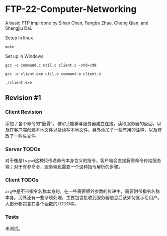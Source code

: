 # FTP-22-Computer-Networking

A basic FTP impl done by Sihan Chen, Fangbo Zhao, Cheng Qian, and Shengjiu Dai.

Setup in linux

`make`

Set up in Windows

`gcc -c command.c util.c client.c -std=c99`

`gcc -o client.exe util.o command.o client.o`

`./client.exe`

## Revision \#1

### Client Revision
添加了各个命令的“筋骨”。*理论上*能够与服务器建立连接，读取服务器的返回，以及在客户端创建本地文件以及读写本地文件。另外添加了一些有用的注释，以及修改了一些头文件。

### Server TODOs
对于像是`ls` `pwd`这种只传递命令本身含义的指令，客户端会直接将原命令传给服务端；对于有参命令，服务端也需要一个这种指令解析的步骤。

### Client TODOs
`arg`中是不带指令名称本身的，在一些需要额外参数的传递中，需要附带指令名称本身。另外还有一些杂项处理，主要包含接收到服务器信息后该如何显示给用户。大部分都包含在各个函数的TODO中。

### Tests
未测试。